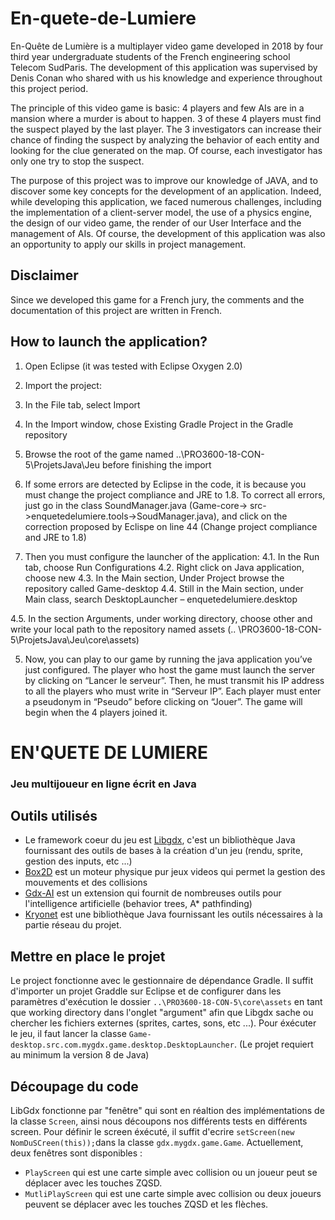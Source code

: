 # En-quete-de-Lumiere
En-Quête de Lumière is a multiplayer video game developed in 2018 by four third year undergraduate students of the French engineering
school Telecom SudParis. The development of this application was supervised by Denis Conan who shared with us his knowledge and experience
throughout this project period.


The principle of this video game is basic: 4 players and few AIs are in a mansion where a murder is about to happen. 3 of these 4 players
must find the suspect played by the last player. The 3 investigators can increase their chance of finding the suspect by analyzing the
behavior of each entity and looking for the clue generated on the map. Of course, each investigator has only one try to stop the suspect.


The purpose of this project was to improve our knowledge of JAVA, and to discover some key concepts for the development of an application.
Indeed, while developing this application, we faced numerous challenges, including the implementation of a client-server model, the use of
a physics engine, the design of our video game, the render of our User Interface and the management of AIs. Of course, the development of
this application was also an opportunity to apply our skills in project management.

## Disclaimer
Since we developed this game for a French jury, the comments and the documentation of this project are written in French.


## How to launch the application?



1.	Open Eclipse (it was tested with Eclipse Oxygen 2.0)


2.	Import the project:

  1.	In the File tab, select Import
  2.	In the Import window, chose Existing Gradle Project in the Gradle repository
  3.	Browse the root of the game named ..\PRO3600-18-CON-5\ProjetsJava\Jeu before finishing the import

3.	If some errors are detected by Eclipse in the code, it is because you must change the project compliance and JRE to 1.8. To correct all errors, just go in the class SoundManager.java (Game-core-> src->enquetedelumiere.tools->SoudManager.java), and click on the correction proposed by Eclispe on line 44 (Change project compliance and JRE to 1.8)

4.	Then you must configure the launcher of the application:
  4.1.	In the Run tab, choose Run Configurations
  4.2.	Right click on Java application, choose new
  4.3.	In the Main section, Under Project browse the repository called Game-desktop
  4.4.	Still in the Main section, under Main class, 
search DesktopLauncher – enquetedelumiere.desktop

  4.5.	In the section Arguments, under working directory, choose other and write your local path to the repository named assets
(.. \PRO3600-18-CON-5\ProjetsJava\Jeu\core\assets)


5.	Now, you can play to our game by running the java application you’ve just configured. The player who host the game must launch the server by clicking on “Lancer le serveur”. Then, he must transmit his IP address to all the players who must write in “Serveur IP”. Each player must enter a pseudonym in “Pseudo” before clicking on “Jouer”. The game will begin when the 4 players joined it.



# EN'QUETE DE LUMIERE
### Jeu multijoueur en ligne écrit en Java

## Outils utilisés
* Le framework coeur du jeu est [Libgdx](https://libgdx.badlogicgames.com/), c'est un bibliothèque Java
fournissant des outils de bases à la création d'un jeu (rendu, sprite, gestion des inputs, etc ...)
* [Box2D](http://box2d.org/) est un moteur physique pur jeux videos qui permet la gestion des mouvements et des collisions
* [Gdx-AI](https://github.com/libgdx/gdx-ai/wiki) est un extension qui fournit de nombreuses outils pour l'intelligence artificielle (behavior trees, A* pathfinding)
* [Kryonet](https://github.com/EsotericSoftware/kryonet) est une bibliothèque Java fournissant les outils nécessaires à la partie réseau du projet.

## Mettre en place le projet
Le project fonctionne avec le gestionnaire de dépendance Gradle. Il suffit d'importer un projet Graddle sur Eclipse et de
configurer dans les paramètres d'exécution le dossier `..\PRO3600-18-CON-5\core\assets` en tant que working directory dans l'onglet "argument" afin que Libgdx sache ou chercher les fichiers externes (sprites, cartes, sons, etc ...).
Pour éxécuter le jeu, il faut lancer la classe `Game-desktop.src.com.mygdx.game.desktop.DesktopLauncher`.
(Le projet requiert au minimum la version 8 de Java)

## Découpage du code
LibGdx fonctionne par "fenêtre" qui sont en réaltion des implémentations de la classe `Screen`, ainsi nous découpons nos
différents tests en différents screen. Pour définir le screen éxécuté, il suffit d'ecrire `setScreen(new NomDuSCreen(this));`dans la classe `gdx.mygdx.game.Game`.
Actuellement, deux fenêtres sont disponibles :
* `PlayScreen` qui est une carte simple avec collision ou un joueur peut se déplacer avec les touches ZQSD.
* `MutliPlayScreen` qui est une carte simple avec collision ou deux joueurs peuvent se déplacer avec les touches ZQSD et les flèches.
